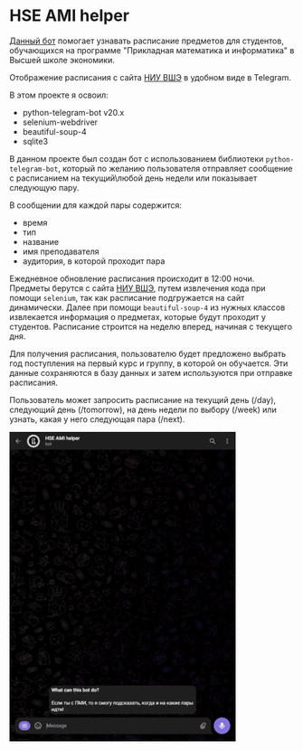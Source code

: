 # HSE AMI helper

[Данный бот](https://t.me/HSEAMIhelper_bot) помогает узнавать расписание предметов для студентов, обучающихся на программе "Прикладная математика и информатика" в Высшей школе экономики.

Отображение расписания с сайта [НИУ ВШЭ](https://www.hse.ru/ba/ami/timetable) в удобном виде в Telegram.

В этом проекте я освоил:
- python-telegram-bot v20.x
- selenium-webdriver
- beautiful-soup-4
- sqlite3

В данном проекте был создан бот с использованием библиотеки `python-telegram-bot`, который по желанию пользователя отправляет сообщение с расписанием на текущий\любой день недели или показывает следующую пару.

В сообщении для каждой пары содержится:
- время
- тип
- название
- имя преподавателя
- аудитория, в которой проходит пара

Ежедневное обновление расписания происходит в 12:00 ночи. Предметы берутся с сайта [НИУ ВШЭ](https://www.hse.ru/ba/ami/timetable), путем извлечения кода при помощи `selenium`, так как расписание подгружается на сайт динамически. Далее при помощи `beautiful-soup-4` из нужных классов извлекается информация о предметах, которые будут проходит у студентов. Расписание строится на неделю вперед, начиная с текущего дня.

Для получения расписания, пользователю будет предложено выбрать год поступления на первый курс и группу, в которой он обучается. Эти данные сохраняются в базу данных и затем используются при отправке расписания.

Пользователь может запросить расписание на текущий день (/day), следующий день (/tomorrow), на день недели по выбору (/week) или узнать, какая у него следующая пара (/next).

<img src="bot_preview.gif" width="400">
